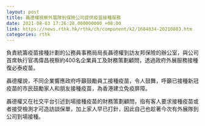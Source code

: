 ```yaml
---
layout: post
title: 聶德權視察外展隊到保險公司提供疫苗接種服務
date: 2021-08-03 17:26:28.000000000 +08:00
link: https://news.rthk.hk/rthk/ch/component/k2/1604034-20210803.htm
categories: rthk
---
```


負責統籌疫苗接種計劃的公務員事務局局長聶德權到訪友邦保險的辦公室，與公司首席執行官馮偉昌視察約400名企業員工及財務策劃顧問，透過政府外展服務接種復必泰疫苗。
 
聶德權說，不同企業響應政府呼籲鼓勵員工接種疫苗，令人鼓舞，呼籲已接種新冠疫苗的市民鼓勵家人和朋友接種疫苗，為香港建立免疫屏障。

聶德權又在社交平台引述到場接種疫苗的財務策劃顧問，指有客人要求接種疫苗或者接受檢測才可造訪談保單，加上家人早已打針，因此自己也趁著今次有外展隊到公司到場接種。
